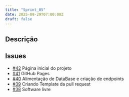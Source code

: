 ```yaml
---
title: "Sprint_05"
date: 2025-09-29T07:00:00Z
draft: false
---
```


## Descrição


## Issues
- [#42](/issues/issue-42/) Página inicial do projeto
- [#41](/issues/issue-41/) GitHub Pages
- [#40](/issues/issue-40/) Alimentação de DataBase e criação de endpoints
- [#39](/issues/issue-39/) Criando Template da pull request
- [#38](/issues/issue-38/) Software livre
